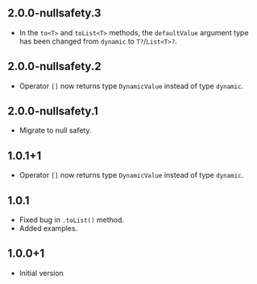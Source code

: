 ## 2.0.0-nullsafety.3

* In the `to<T>` and `toList<T>` methods, the `defaultValue` argument type has been changed from `dynamic` to `T?`/`List<T>?`.

## 2.0.0-nullsafety.2

* Operator `[]` now returns type `DynamicValue` instead of type `dynamic`. 

## 2.0.0-nullsafety.1

* Migrate to null safety.

## 1.0.1+1

* Operator `[]` now returns type `DynamicValue` instead of type `dynamic`. 

## 1.0.1

* Fixed bug in `.toList()` method.
* Added examples.

## 1.0.0+1

* Initial version
